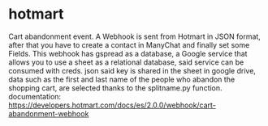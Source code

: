 # hotmart
Cart abandonment event.
A Webhook is sent from Hotmart in JSON format, after that you have to create a contact in ManyChat and finally set some Fields. This webhook has gspread as a database, a Google service that allows you to use a sheet as a relational database, said service can be consumed with creds.
json said key is shared in the sheet in google drive, data such as the first and last name of the people who abandon the shopping cart, are selected thanks to the splitname.py function.
documentation: https://developers.hotmart.com/docs/es/2.0.0/webhook/cart-abandonment-webhook
